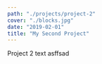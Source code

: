 ```yaml
---
path: "./projects/project-2"
cover: "./blocks.jpg"
date: "2019-02-01"
title: "My Second Project"
---
```


Project 2 text asffsad
